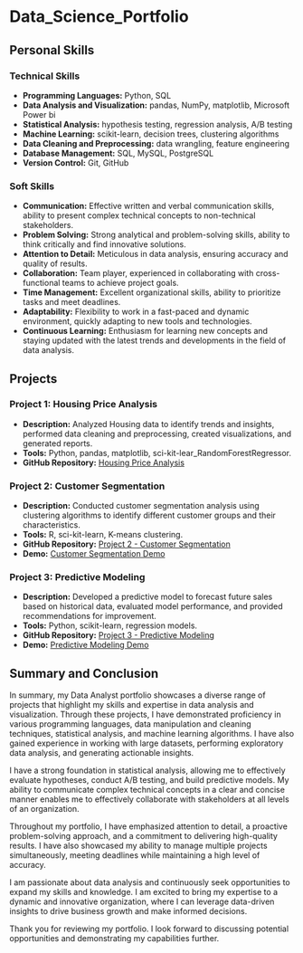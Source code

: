 # Data_Science_Portfolio
## Personal Skills

### Technical Skills

- **Programming Languages:** Python, SQL
- **Data Analysis and Visualization:** pandas, NumPy, matplotlib, Microsoft Power bi 
- **Statistical Analysis:** hypothesis testing, regression analysis, A/B testing
- **Machine Learning:** scikit-learn, decision trees, clustering algorithms
- **Data Cleaning and Preprocessing:** data wrangling, feature engineering
- **Database Management:** SQL, MySQL, PostgreSQL
- **Version Control:** Git, GitHub

### Soft Skills

- **Communication:** Effective written and verbal communication skills, ability to present complex technical concepts to non-technical stakeholders.
- **Problem Solving:** Strong analytical and problem-solving skills, ability to think critically and find innovative solutions.
- **Attention to Detail:** Meticulous in data analysis, ensuring accuracy and quality of results.
- **Collaboration:** Team player, experienced in collaborating with cross-functional teams to achieve project goals.
- **Time Management:** Excellent organizational skills, ability to prioritize tasks and meet deadlines.
- **Adaptability:** Flexibility to work in a fast-paced and dynamic environment, quickly adapting to new tools and technologies.
- **Continuous Learning:** Enthusiasm for learning new concepts and staying updated with the latest trends and developments in the field of data analysis.

##  Projects

### Project 1: Housing Price Analysis

- **Description:** Analyzed Housing data to identify trends and insights, performed data cleaning and preprocessing, created visualizations, and generated reports.
- **Tools:** Python, pandas, matplotlib, sci-kit-lear_RandomForestRegressor.
- **GitHub Repository:** [Housing Price Analysis](https://github.com/SachinSS96/Data_Science_Portfolio/tree/e8dc84d660134cd4391dcae53bec0e0e3b7c8513/Poject_housing_ML)


### Project 2: Customer Segmentation

- **Description:** Conducted customer segmentation analysis using clustering algorithms to identify different customer groups and their characteristics.
- **Tools:** R, sci-kit-learn, K-means clustering.
- **GitHub Repository:** [Project 2 - Customer Segmentation](https://github.com/yourusername/project2)
- **Demo:** [Customer Segmentation Demo](https://yourusername.github.io/project2)

### Project 3: Predictive Modeling

- **Description:** Developed a predictive model to forecast future sales based on historical data, evaluated model performance, and provided recommendations for improvement.
- **Tools:** Python, scikit-learn, regression models.
- **GitHub Repository:** [Project 3 - Predictive Modeling](https://github.com/yourusername/project3)
- **Demo:** [Predictive Modeling Demo](https://yourusername.github.io/project3)
## Summary and Conclusion

In summary, my Data Analyst portfolio showcases a diverse range of projects that highlight my skills and expertise in data analysis and visualization. Through these projects, I have demonstrated proficiency in various programming languages, data manipulation and cleaning techniques, statistical analysis, and machine learning algorithms. I have also gained experience in working with large datasets, performing exploratory data analysis, and generating actionable insights.

I have a strong foundation in statistical analysis, allowing me to effectively evaluate hypotheses, conduct A/B testing, and build predictive models. My ability to communicate complex technical concepts in a clear and concise manner enables me to effectively collaborate with stakeholders at all levels of an organization.

Throughout my portfolio, I have emphasized attention to detail, a proactive problem-solving approach, and a commitment to delivering high-quality results. I have also showcased my ability to manage multiple projects simultaneously, meeting deadlines while maintaining a high level of accuracy.

I am passionate about data analysis and continuously seek opportunities to expand my skills and knowledge. I am excited to bring my expertise to a dynamic and innovative organization, where I can leverage data-driven insights to drive business growth and make informed decisions.

Thank you for reviewing my portfolio. I look forward to discussing potential opportunities and demonstrating my capabilities further.


